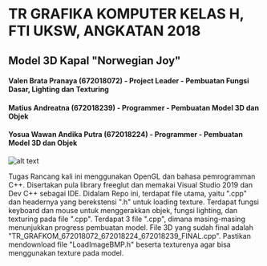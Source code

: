 # TR GRAFIKA KOMPUTER KELAS H, FTI UKSW, ANGKATAN 2018
## Model 3D Kapal "Norwegian Joy"

#### Valen Brata Pranaya (672018072) - Project Leader - Pembuatan Fungsi Dasar, Lighting dan Texturing
#### Matius Andreatna (672018239) - Programmer - Pembuatan Model 3D dan Objek
#### Yosua Wawan Andika Putra (672018224) - Programmer - Pembuatan Model 3D dan Objek
![alt text](https://www.ncl.com/sites/default/files/joy-ship-mobile-2018.jpg)

Tugas Rancang kali ini menggunakan OpenGL dan bahasa pemrogramman C++.
Disertakan pula library freeglut dan memakai Visual Studio 2019 dan Dev C++ sebagai IDE.
Didalam Repo ini, terdapat file utama, yaitu ".cpp" dan headernya yang berekstensi ".h" untuk loading texture.
Terdapat fungsi keyboard dan mouse untuk menggerakkan objek, fungsi lighting, dan texturing pada file ".cpp".
Terdapat 3 file ".cpp", dimana masing-masing menunjukkan progress pembuatan model.
File 3D yang sudah final adalah "TR_GRAFKOM_672018072_672018224_672018239_FINAL.cpp".
Pastikan mendownload file "LoadImageBMP.h" beserta texturenya agar bisa menggunakan texture pada model.
